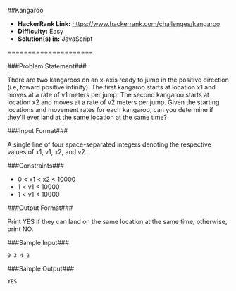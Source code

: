 ##Kangaroo

* __HackerRank Link:__ https://www.hackerrank.com/challenges/kangaroo
* __Difficulty:__ Easy
* __Solution(s) in:__ JavaScript

=====================

###Problem Statement###

There are two kangaroos on an x-axis ready to jump in the positive direction (i.e, toward positive infinity). The first kangaroo starts at location x1 and moves at a rate of v1 meters per jump. The second kangaroo starts at location x2 and moves at a rate of v2 meters per jump. Given the starting locations and movement rates for each kangaroo, can you determine if they'll ever land at the same location at the same time?

###Input Format###

A single line of four space-separated integers denoting the respective values of x1, v1, x2, and v2.

###Constraints###

* 0 < x1 < x2 < 10000
* 1 < v1 < 10000
* 1 < v1 < 10000

###Output Format###

Print YES if they can land on the same location at the same time; otherwise, print NO.

###Sample Input###

```
0 3 4 2
```

###Sample Output###

```
YES
```
